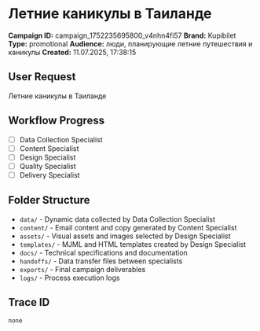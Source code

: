 # Летние каникулы в Таиланде

**Campaign ID:** campaign_1752235695800_v4nhn4fi57
**Brand:** Kupibilet
**Type:** promotional
**Audience:** люди, планирующие летние путешествия и каникулы
**Created:** 11.07.2025, 17:38:15

## User Request
Летние каникулы в Таиланде

## Workflow Progress
- [ ] Data Collection Specialist
- [ ] Content Specialist  
- [ ] Design Specialist
- [ ] Quality Specialist
- [ ] Delivery Specialist

## Folder Structure

- `data/` - Dynamic data collected by Data Collection Specialist
- `content/` - Email content and copy generated by Content Specialist
- `assets/` - Visual assets and images selected by Design Specialist
- `templates/` - MJML and HTML templates created by Design Specialist
- `docs/` - Technical specifications and documentation
- `handoffs/` - Data transfer files between specialists
- `exports/` - Final campaign deliverables
- `logs/` - Process execution logs

## Trace ID
`none`
